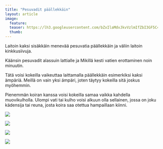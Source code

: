 ```yaml
---
title: "Pesuvadit päällekkäin"
layout: article
image:
  feature:
  teaser: https://lh3.googleusercontent.com/bZxIlaMdvJkvVzlmIfZbI3GF5C4lyxBA7MU_l567k8s=w245-h163-no
  thumb:
---
```


Laitoin kaksi sisäkkäin menevää pesuvatia päällekkäin ja väliin laitoin kinkkusiivuja.

Käänsin pesuvadit alassuin lattialle ja Mikillä kesti vatien erottaminen noin minuutin.

Tätä voisi kokeilla vaikeuttaa laittamalla päällekkäin esimerkiksi kaksi ämpäriä. Meillä on vain yksi ämpäri, joten täytyy kokeilla sitä joskus myöhemmin.

Pienemmän koiran kanssa voisi kokeilla samaa vaikka kahdella muovikulholla. Ulompi vati tai kulho voisi alkuun olla sellainen, jossa on joku kädensija tai reuna, josta koira saa otettua hampaillaan kiinni.

![](https://lh3.googleusercontent.com/84vERjRGqZQ9SH1nwJbJ3gWH3JqHY48C1K7mPqTOTa4=w1459-h989-no)

![](https://lh3.googleusercontent.com/LOQcIaxTGAOC0mGbuOJhlS8NpAz8yUbblEmEsZ7R4gA=w1459-h989-no)

![](https://lh3.googleusercontent.com/oimkTRcJTKMsNPulb3ZkYuj4Dmm7TnBAekWQ8Af3ii0=w1459-h989-no)

![](https://lh3.googleusercontent.com/nZ-o_m-8pFZz6eeG0FXFPJbwxugkmBscjywIAOGvdtM=w1459-h989-no)
